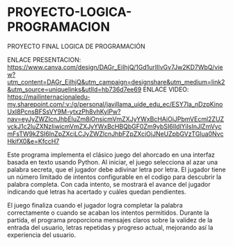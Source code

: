 # PROYECTO-LOGICA-PROGRAMACION
PROYECTO FINAL LOGICA DE PROGRAMACIÓN

ENLACE PRESENTACION: https://www.canva.com/design/DAGr_EiIhjQ/1Gd1urIIlvGv7Jw2KD7WbQ/view?utm_content=DAGr_EiIhjQ&utm_campaign=designshare&utm_medium=link2&utm_source=uniquelinks&utlId=hb736d7ee69
ENLACE VIDEO: https://mailinternacionaledu-my.sharepoint.com/:v:/g/personal/javillama_uide_edu_ec/ESY7la_nDzpKinoUxI8PcnsBFSsVY9M-ytxzPh8vhKylPw?nav=eyJyZWZlcnJhbEluZm8iOnsicmVmZXJyYWxBcHAiOiJPbmVEcml2ZUZvckJ1c2luZXNzIiwicmVmZXJyYWxBcHBQbGF0Zm9ybSI6IldlYiIsInJlZmVycmFsTW9kZSI6InZpZXciLCJyZWZlcnJhbFZpZXciOiJNeUZpbGVzTGlua0NvcHkifX0&e=KfccH7

Este programa implementa el clásico juego del ahorcado en una interfaz basada en texto usando Python. Al iniciar, el juego selecciona al azar una palabra secreta, que el jugador debe adivinar letra por letra. El jugador tiene un número limitado de intentos configurable en el codigo para descubrir la palabra completa. Con cada intento, se mostrará el avance del jugador indicando qué letras ha acertado y cuáles quedan pendientes.

El juego finaliza cuando el jugador logra completar la palabra correctamente o cuando se acaban los intentos permitidos. Durante la partida, el programa proporciona mensajes claros sobre la validez de la entrada del usuario, letras repetidas y progreso actual, mejorando así la experiencia del usuario.
